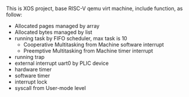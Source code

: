 This is XOS project, base RISC-V qemu virt machine, include function, as follow:

* Allocated pages managed by array
* Allocated bytes managed by list
* running task by FIFO scheduler, max task is 10
    * Cooperative Multitasking from Machine software interrupt
    * Preemptive Multitasking from Machine timer interrupt
* running trap
* external interrupt uart0 by PLIC device
* hardware timer
* software timer
* interrupt lock
* syscall from User-mode level